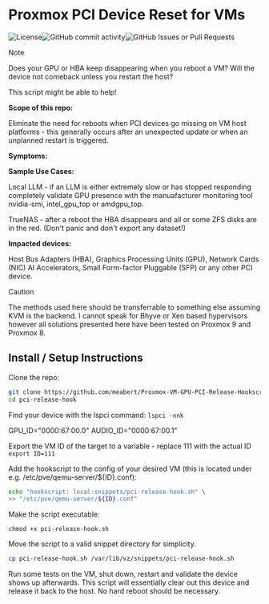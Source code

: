 # Proxmox PCI Device Reset for VMs #

![License](https://img.shields.io/badge/license-Apache%202.0-blue.svg)![GitHub commit activity](https://img.shields.io/github/commit-activity/t/meabert/Proxmox-VM-GPU-PCI-Release-Hookscript)![GitHub Issues or Pull Requests](https://img.shields.io/github/issues/meabert/Proxmox-VM-GPU-PCI-Release-Hookscript)

> [!NOTE]
> Does your GPU or HBA keep disappearing when you reboot a VM?
> Will the device not comeback unless you restart the host?
>
> This script might be able to help!

**Scope of this repo:**

Eliminate the need for reboots when PCI devices go missing on VM host
platforms - this generally occurs after an unexpected update or when
an unplanned restart is triggered.

**Symptoms:**

**Sample Use Cases:**

Local LLM - if an LLM is either extremely slow or has stopped responding
completely validate GPU presence with the manuafacturer monitoring tool
nvidia-smi, intel_gpu_top or amdgpu_top.

TrueNAS - after a reboot the HBA disappears and all or some ZFS disks
are in the red. (Don't panic and don't export any dataset!)

**Impacted devices:**

Host Bus Adapters (HBA), Graphics Processing Units (GPU), Network Cards (NIC)
AI Accelerators, Small Form-factor Pluggable (SFP) or any other PCI device.

> [!CAUTION]
> The methods used here should be transferrable to something else assuming KVM
> is the backend. I cannot speak for Bhyve or Xen based hypervisors however
> all solutions presented here have been tested on Proxmox 9 and Proxmox 8.

## Install / Setup Instructions ##

Clone the repo:

```bash
git clone https://github.com/meabert/Proxmox-VM-GPU-PCI-Release-Hookscript pci-release-hook
cd pci-release-hook
```
Find your device with the lspci command: ```lspci -nnk```

GPU_ID="0000:67:00.0"
AUDIO_ID="0000:67:00.1"


Export the VM ID of the target to a variable - replace 111 with
the actual ID ```export ID=111```


Add the hookscript to the config of your desired VM (this is located
under e.g. /etc/pve/qemu-server/${ID}.conf):

```bash
echo "hookscript: local:snippets/pci-release-hook.sh" \
>> "/etc/pve/qemu-server/${ID}.conf"

```
Make the script executable:

```chmod +x pci-release-hook.sh```

Move the script to a valid snippet directory for simplicity.

```bash
cp pci-release-hook.sh /var/lib/vz/snippets/pci-release-hook.sh
```
Run some tests on the VM, shut down, restart and validate the
device shows up afterwards. This script will essentially clear
out this device and release it back to the host. No hard reboot
should be necessary.

